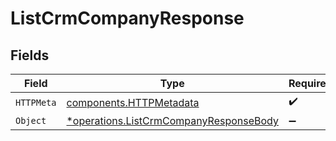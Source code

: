 # ListCrmCompanyResponse


## Fields

| Field                                                                                           | Type                                                                                            | Required                                                                                        | Description                                                                                     |
| ----------------------------------------------------------------------------------------------- | ----------------------------------------------------------------------------------------------- | ----------------------------------------------------------------------------------------------- | ----------------------------------------------------------------------------------------------- |
| `HTTPMeta`                                                                                      | [components.HTTPMetadata](../../models/components/httpmetadata.md)                              | :heavy_check_mark:                                                                              | N/A                                                                                             |
| `Object`                                                                                        | [*operations.ListCrmCompanyResponseBody](../../models/operations/listcrmcompanyresponsebody.md) | :heavy_minus_sign:                                                                              | N/A                                                                                             |